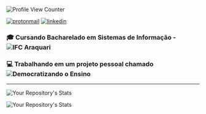 ![Profile View Counter](https://komarev.com/ghpvc/?username=hbenvenutti)

[![protonmail](https://img.shields.io/badge/ProtonMail-8B89CC?style=for-the-badge&logo=protonmail&logoColor=white)](mailto:huambenvenutti@protonmail.com)
[![linkedin](https://img.shields.io/badge/LinkedIn-0077B5?style=for-the-badge&logo=linkedin&logoColor=white)](https://linkedin.com/in/huam-benvenutti)

### :mortar_board: Cursando Bacharelado em Sistemas de Informação - ![IFC Araquari](https://araquari.ifc.edu.br/)
### :computer: Trabalhando em um projeto pessoal chamado ![Democratizando o Ensino](https://github.com/SevenSeas-tech/dem-ensino)
<hr>
  
![Your Repository's Stats](https://github-readme-stats.vercel.app/api/top-langs/?username=hbenvenutti&theme=blue-white)

![Your Repository's Stats](https://github-readme-stats.vercel.app/api?username=hbenvenutti&show_icons=true)

<!--
**hbenvenutti/hbenvenutti** is a ✨ _special_ ✨ repository because its `README.md` (this file) appears on your GitHub profile.


Here are some ideas to get you started:

- 🔭 I’m currently working on ...
- 🌱 I’m currently learning ...
- 👯 I’m looking to collaborate on ...
- 🤔 I’m looking for help with ...
- 💬 Ask me about ...
- 📫 How to reach me: ...
- 😄 Pronouns: ...
- ⚡ Fun fact: ...
-->
